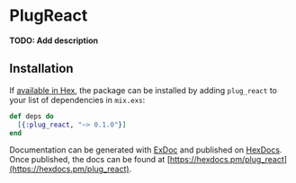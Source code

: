 # PlugReact

**TODO: Add description**

## Installation

If [available in Hex](https://hex.pm/docs/publish), the package can be installed
by adding `plug_react` to your list of dependencies in `mix.exs`:

```elixir
def deps do
  [{:plug_react, "~> 0.1.0"}]
end
```

Documentation can be generated with [ExDoc](https://github.com/elixir-lang/ex_doc)
and published on [HexDocs](https://hexdocs.pm). Once published, the docs can
be found at [https://hexdocs.pm/plug_react](https://hexdocs.pm/plug_react).

